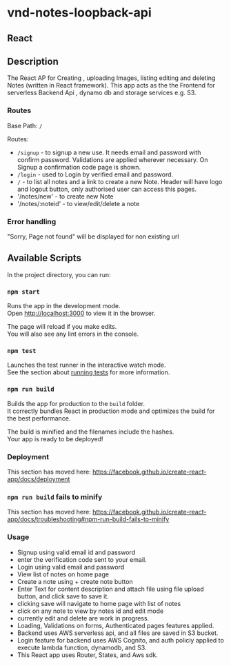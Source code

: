 # vnd-notes-loopback-api

## React

## Description

The React AP for Creating , uploading Images, listing editing and deleting Notes (written in React framework). This app acts as the the Frontend for serverless Backend Api , dynamo db and storage services e.g. S3.

### Routes

Base Path: `/`

Routes:
-  `/signup` - to signup a new use. It needs email  and password with confirm password. Validations are applied wherever necessary. On Signup a confirmation code page is shown.
-  `/login` - used to Login by verified email and password.
-  `/` - to list all notes and a link to create a new Note. Header will have logo and logout button, only authorised user can access this pages.
-  '/notes/new' - to create new Note
-  '/notes/:noteid' - to view/edit/delete a note

### Error handling

"Sorry, Page not found" will be displayed for non existing url


## Available Scripts

In the project directory, you can run:

### `npm start`

Runs the app in the development mode.<br>
Open [http://localhost:3000](http://localhost:3000) to view it in the browser.

The page will reload if you make edits.<br>
You will also see any lint errors in the console.

### `npm test`

Launches the test runner in the interactive watch mode.<br>
See the section about [running tests](https://facebook.github.io/create-react-app/docs/running-tests) for more information.

### `npm run build`

Builds the app for production to the `build` folder.<br>
It correctly bundles React in production mode and optimizes the build for the best performance.

The build is minified and the filenames include the hashes.<br>
Your app is ready to be deployed!

### Deployment

This section has moved here: https://facebook.github.io/create-react-app/docs/deployment

### `npm run build` fails to minify

This section has moved here: https://facebook.github.io/create-react-app/docs/troubleshooting#npm-run-build-fails-to-minify

### Usage

- Signup using valid email id and password
- enter the verification code sent to your email.
- Login using valid email and password
- View list of notes on home page
- Create a note using + create note button
- Enter Text for content description and attach file using file upload button, and click save to save it.
- clicking save will navigate to home page with list of notes
- click on any note to view by notes id and edit mode
- currently edit and delete are work in progress.
- Loading, Validations on forms, Authenticated pages features applied.
- Backend uses AWS serverless api, and all files are saved in S3 bucket.
- Login feature for backend uses AWS Cognito, and auth policiy applied to execute lambda function, dynamodb, and S3.
- This React app uses Router, States, and Aws sdk.


